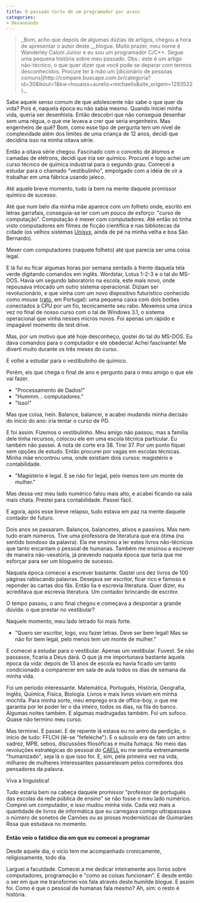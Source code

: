 ```yaml
---
title: O passado torto de um programador por acaso
categories:
- Devaneando
---
```





<blockquote>_Bom, acho que depois de algumas dúzias de artigos, chegou a hora de apresentar o autor deste __blogue. Muito prazer, meu nome é Wanderley Caloni Junior e eu sou um programador C/C++. Segue uma pequena história sobre meu passado. Obs.: este é um artigo não-técnico, o que quer dizer que você pode se deparar com termos desconhecidos. Procure ter à mão um [dicionário de pessoas comuns](http://compare.buscape.com.br/categoria?id=30&lkout=1&kw=houaiss+aurelio+michaelis&site_origem=1293522)._</blockquote>





<blockquote></blockquote>


Sabe aquele senso comum de que adolescente não sabe o que quer da vida? Pois é, naquela época eu não sabia mesmo. Quando iniciei minha vida, queria ser desenhista. Então descobri que não conseguia desenhar sem uma régua, o que me levava a crer que seria engenheiro. Mas engenheiro de quê? Bom, como esse tipo de pergunta tem um nível de complexidade além dos limites de uma criança de 12 anos, decidi que decidiria isso na minha oitava série.

Então a oitava série chegou. Fascinado com o conceito de átomos e camadas de elétrons, decidi que iria ser químico. Procurei e logo achei um curso técnico de química industrial para o segundo grau. Comecei a estudar para o chamado "vestibulinho", empolgado com a idéia de vir a trabalhar em uma fábrica usando jaleco.

Até aquele breve momento, tudo ia bem na mente daquele promissor químico de sucesso.

Até que num belo dia minha mãe aparece com um folheto onde, escrito em letras garrafais, conseguia-se ler com um pouco de esforço: "curso de computação". Computação é mexer com computadores. Até então só tinha visto computadores em filmes de ficção científica e nas bibliotecas da cidade (os velhos sistemas [Unisyx](http://www.unisys.com.br/unisys/cgi/cgilua.exe/sys/start.htm?tpl=home), ainda de pé na minha velha e boa São Bernardo).

Mexer com computadores (naquele folheto) até que parecia ser uma coisa legal.

E lá fui eu ficar algumas horas por semana sentado à frente daquela tela verde digitando comandos em inglês. Wordstar, Lotus 1-2-3 e o tal do MS-DOS. Havia um segundo laboratório na escola, este mais novo, onde repousava intocado um outro sistema operacional. Diziam ser revolucionário, e que vinha com um novo dispositivo futurístico conhecido como _mouse_ ([rato](http://pt.wikipedia.org/wiki/Mouse), em Portugal): uma pequena caixa com dois botões conectados à CPU por um fio, tecnicamente seu rabo. Mexemos uma única vez no final de nosso curso com o tal de Windows 3.1, o sistema operacional que vinha nesses micros novos. Foi apenas um rápido e impagável  momento de test drive.

Mas, por um motivo que até hoje desconheço, gostei do tal do MS-DOS. Eu dava comandos para o computador e ele obedecia! Achei fascinante! Me diverti muito durante os três meses do curso.

E voltei a estudar para o vestibulinho de químico.

Porém, eis que chega o final de ano e pergunto para o meu amigo o que ele vai fazer.

- "Processamento de Dados!"
- "Hummm... computadores."
- "Isso!"

Mas que coisa, hein. Balance, balancei, e acabei mudando minha decisão do início do ano: iria tentar o curso de PD.

E foi assim. Fizemos o vestibulinho. Meu amigo não passou, mas a família dele tinha recursos, colocou ele em uma escola técnica particular. Eu também não passei. A nota de corte era 38. Tirei 37. Por um ponto fiquei sem opções de estudo. Então procurei por vagas em escolas técnicas. Minha mãe encontrou uma, onde existiam dois cursos: magistério e contabilidade.

- "Magistério é legal. E se não for legal, pelo menos tem um monte de mulher."

Mas dessa vez meu lado numérico falou mais alto, e acabei ficando na sala mais chata. Prestei para contabilidade. Passei fácil.

E agora, após esse breve relapso, tudo estava em paz na mente daquele contador de futuro.

Dois anos se passaram. Balanços, balancetes, ativos e passivos. Mas nem tudo eram números. Tive uma professora de literatura que era ótima (no sentido bondoso da palavra). Ela me ensinou a ler estes livros não-técnicos que tanto encantam o pessoal de humanas. Também me ensinou a escrever de maneira não-vexatória, já prevendo naquela época que teria que me esforçar para ser um blogueiro de sucesso.

Naquela época comecei a escrever bastante. Gastei uns dez livros de 100 páginas rabiscando palavras. Desejava ser escritor, ficar rico e famoso e reponder às cartas dos fãs. Então lia e escrevia literatura. Quer dizer, eu acreditava que escrevia literatura. Um contador brincando de escritor.

O tempo passou, o ano final chegou e começava a despontar a grande dúvida: o que prestar no vestibular?

Naquele momento, meu lado letrado foi mais forte.

- "Quero ser escritor, logo, vou fazer letras. Deve ser bem legal! Mas se não for bem legal, pelo menos tem um monte de mulher."

E comecei a estudar para o vestibular. Apenas um vestibular. Fuvest. Se não passasse, ficaria a Deus dará. O que já me importunava bastante àquela época da vida: depois de 13 anos de escola eu havia ficado um tanto condicionado a comparecer em sala de aula todos os dias de semana da minha vida.

Foi um período interessante. Matemática, Português, História, Geografia, Inglês, Química, Física, Biologia. Livros e mais livros viviam em minha mochila. Para minha sorte, meu emprego era de office-boy, o que me garantia por lei poder ler o dia inteiro, todos os dias, na fila do banco. Algumas noites também. E algumas madrugadas também. Foi um sufoco. Quase não termino meu curso.

Mas terminei. E passei. E de repente lá estava eu no antro da perdição, o início de tudo: FFLCH (lê-se "fefeléche"). E o subsolo era de fato um antro: xadrez, MPB, sebos, discussões filosóficas e muita fumaça. No meio das revoluções estratégicas do pessoal do [CAELL](http://caell0.tripod.com/index_caell.htm) eu me sentia extremamente "humanizado", seja lá o que isso for. E, sim, pela primeira vez na vida, milhares de mulheres interessantes passarelavam pelos corredores dos pensadores da palavra.

Viva a linguística!

Tudo estaria bem na cabeça daquele promissor "professor de português das escolas da rede pública de ensino" se não fosse o meu lado numérico. Comprei um computador, e isso mudou minha vida. Cada vez mais a quantidade de livros de informática que eu carregava comigo ultrapassava o número de sonetos de Camões ou as prosas modernísticas de Guimarães Rosa que estudava no momento.


#### Então veio o fatídico dia em que eu comecei a programar


Desde aquele dia, o vício tem me acompanhado cronicamente, religiosamente, todo dia.

Larguei a faculdade. Comecei a me dedicar inteiramente aos livros sobre computadores, programação e "como as coisas funcionam". E desde então o ser em que me transformei vos fala através deste humilde blogue. E assim foi. Como é que o pessoal de humanas fala mesmo? Ah, sim: o resto é história.
